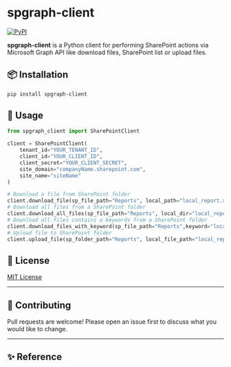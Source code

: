 # spgraph-client
[![PyPI](https://img.shields.io/pypi/v/spgraph-client.svg)](https://pypi.org/project/spgraph-client/)

**spgraph-client** is a Python client for performing SharePoint actions via Microsoft Graph API like download files, SharePoint list or upload files.

## 📦 Installation
```bash
pip install spgraph-client
```

## 🔧 Usage
```python
from spgraph_client import SharePointClient

client = SharePointClient(
    tenant_id="YOUR_TENANT_ID",
    client_id="YOUR_CLIENT_ID",
    client_secret="YOUR_CLIENT_SECRET",
    site_domain="companyName.sharepoint.com",
    site_name="siteName"
)

# Download a file from SharePoint folder
client.download_file(sp_file_path="Reports", local_path="local_report.xlsx")
# Download all files from a SharePoint folder
client.download_all_files(sp_file_path="Reports", local_dir="local_report")
# Download all files contains a keywords from a SharePoint folder
client.download_files_with_keyword(sp_file_path="Reports",keyword="local_report.pdf",local_dir="local_report")
# Upload file to SharePoint folder
client.upload_file(sp_folder_path="Reports", local_file_path="local_report.pdf")

```
## 📄 License

[MIT License](LICENSE)

---

## 🙌 Contributing

Pull requests are welcome! Please open an issue first to discuss what you would like to change.

---

## ✨ Reference